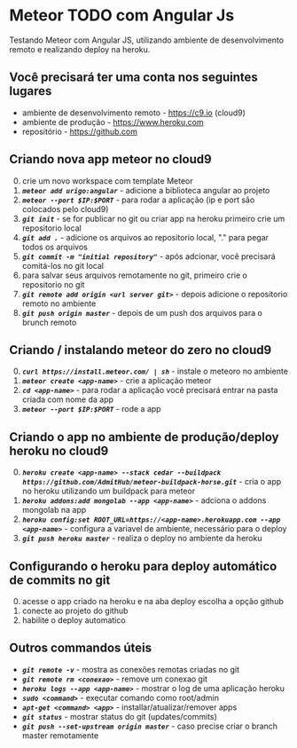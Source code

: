 Meteor TODO com Angular Js
==========================

Testando Meteor com Angular JS, utilizando ambiente de desenvolvimento remoto e realizando deploy na heroku.

Você precisará ter uma conta nos seguintes lugares
--------------------------------------------------
* ambiente de desenvolvimento remoto - https://c9.io (cloud9)
* ambiente de produção - https://www.heroku.com
* repositório - https://github.com

Criando nova app meteor no cloud9
---------------------------------
0. crie um novo workspace com template Meteor
0. ***`meteor add urigo:angular`*** - adicione a biblioteca angular ao projeto
0. ***`meteor --port $IP:$PORT`*** - para rodar a aplicação (ip e port são colocados pelo cloud9)
0. ***`git init`*** - se for publicar no git ou criar app na heroku primeiro crie um repositorio local
0. ***`git add .`*** - adicione os arquivos ao repositorio local, "." para pegar todos os arquivos
0. ***`git commit -m "initial repository"`*** - após adcionar, você precisará comitá-los no git local
0. para salvar seus arquivos remotamente no git, primeiro crie o repositorio no git
0. ***`git remote add origin <url server git>`*** - depois adicione o repositorio remoto no ambiente
0. ***`git push origin master`*** - depois de um push dos arquivos para o brunch remoto

Criando / instalando meteor do zero no cloud9
---------------------------------------------
0. ***`curl https://install.meteor.com/ | sh`*** - instale o meteoro no ambiente
0. ***`meteor create <app-name>`*** - crie a aplicação meteor
0. ***`cd <app-name>`*** - para rodar a aplicação você precisará entrar na pasta criada com nome da app
0. ***`meteor --port $IP:$PORT`*** - rode a app

Criando o app no ambiente de produção/deploy heroku no cloud9
-------------------------------------------------------------
0. ***`heroku create <app-name> --stack cedar --buildpack https://github.com/AdmitHub/meteor-buildpack-horse.git`*** - cria o app no heroku utilizando um buildpack para meteor
0. ***`heroku addons:add mongolab --app <app-name>`*** - adciona o addons mongolab na app
0. ***`heroku config:set ROOT_URL=https://<app-name>.herokuapp.com --app <app-name>`*** - configura a variavel de ambiente, necessário para o deploy
0. ***`git push heroku master`*** - realiza o deploy no ambiente da heroku

Configurando o heroku para deploy automático de commits no git
--------------------------------------------------------------
0. acesse o app criado na heroku e na aba deploy escolha a opção github
0. conecte ao projeto do github
0. habilite o deploy automatico

Outros commandos úteis
----------------------
* ***`git remote -v`*** - mostra as conexões remotas criadas no git
* ***`git remote rm <conexao>`*** - remove um conexao git
* ***`heroku logs --app <app-name>`*** - mostrar o log de uma aplicação heroku
* ***`sudo <command>`*** - executar comando como root/admin
* ***`apt-get <command> <app>`*** - installar/atualizar/remover apps
* ***`git status`*** - mostrar status do git (updates/commits)
* ***`git push --set-upstream origin master`*** - caso precise criar o branch master remotamente
